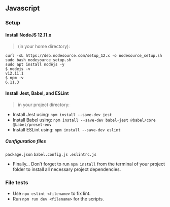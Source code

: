 ## Javascript

### Setup
#### Install NodeJS 12.11.x
> (in your home directory):

```
curl -sL https://deb.nodesource.com/setup_12.x -o nodesource_setup.sh
sudo bash nodesource_setup.sh
sudo apt install nodejs -y
$ nodejs -v
v12.11.1
$ npm -v
6.11.3
```

#### Install Jest, Babel, and ESLint
> in your project directory:

* Install Jest using: `npm install --save-dev jest`
* Install Babel using: `npm install --save-dev babel-jest @babel/core @babel/preset-env`
* Install ESLint using: `npm install --save-dev eslint`

##### Configuration files
`package.json`
`babel.config.js`
`.eslintrc.js`

* Finally…
Don’t forget to run `npm install` from the terminal of your project folder to install all necessary project dependencies.

### File tests
* Use `npx eslint <filename>` to fix lint.
* Run `npm run dev <filename>` for the scripts.